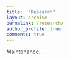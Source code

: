 ```yaml
---
title:  "Research"
layout: archive
permalink: /research/
author_profile: true
comments: true
---
```


Maintenance...
